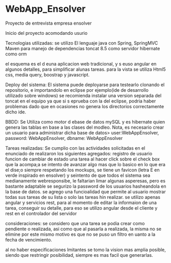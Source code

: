 # WebApp_Ensolver
Proyecto de entrevista empresa ensolver

Inicio del proyecto acomodando usurio 


Tecnologias utilizadas:
se utilizo El lenguaje java con Spring, SpringMVC
Maven para manejo de dependencias
toncat 8.5 como servidor
hibernate como orm

el esquema es el d euna aplicacion web tradicional, y s euso angular en algunos detalles, para simplificar alunas tareas.
para la vista se utiliza Html5 css, media query, boostrap y javascript.

Deploy del sistema:
El sistema puede deployarse para testearlo clonando el repositorio, e importandolo en eclipse por ejemplo(ide de desarrollo utilizado sobre windows)
se recomienda instalar una version separada del toncat en el equipo ya que si s eprueba con la del eclipse, podria haber problemas dado que en ocasiones no genera los directorios correctamente dicho ide.

BBDD:
Se Utiliza como motor d ebase de datos mySQL y es hibernate quien genera las tablas en base a las clases del modleo.
Nota, es necesario crear un usuario para administrar dicha base de datos> user:WebAppEnsolver, password: WebAppEnsolver, dbname: WebAppEnsolver


Tareas realizadas:
Se cumplio con las actividades solicitadas en el enunciado
de realizaron los siguientes agregados:
registro de usuario
funcion de cambiar de estado una tarea al hacer click sobre el check box que la acompa;a
se intento de avanzar algo mas que lo basico en lo que era el dise;o siempre respetando los mockups, se tiene un favicon (letra E en verde inspirado en ensolver) y seintento de que todos el sistema sea medianamente webresponsibe, le faltarian limar algunas asperesas, pero es bastante adaptable
se segurizo la password de los usuarios hasheandola en la base de datos.
se agrego una funcioalidad que permite al usuario mostrar todas sus tareas de su lista o solo las tareas hin realizar.
se utilizo apenas angular y servicios rest, para al momento de editar la informaion de una tarea, conseguir su detalle, para eso se utilizo angular desde el cliente y rest en el controlador del servidor


consideraciones: se considero que una tarea se podia crear como pendiente o realizada, asi como que al pasarla a realizada, la misma no se elimine
 por este mismo motivo es que no se puso un filtro en uanto a la fecha de vencimiento.
 
 al no haber especificaciones lmitantes se tomo la vision mas amplia posible, siendo que restringir posibilidad, siempre es mas facil que generarlas.
 
 





